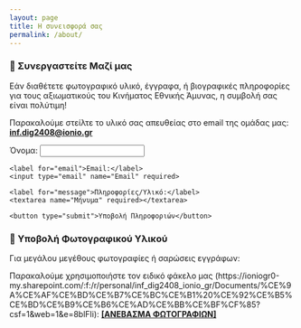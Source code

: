 ```yaml
---
layout: page
title: Η συνεισφορά σας
permalink: /about/
---
```


### 📧 Συνεργαστείτε Μαζί μας

Εάν διαθέτετε φωτογραφικό υλικό, έγγραφα, ή βιογραφικές πληροφορίες για τους αξιωματικούς του Κινήματος Εθνικής Άμυνας, η συμβολή σας είναι πολύτιμη!

<p>
  Παρακαλούμε στείλτε το υλικό σας απευθείας στο email της ομάδας μας:
  <a href="mailto:contact.heritage.promotion@example.com?subject=Συμβολή%20για%20το%20Κίνημα%20Εθνικής%20Άμυνας&body=Αγαπητή%20Ομάδα%2C%0A%0AΕπιθυμώ%20να%20σας%20παραχωρήσω%20πληροφορίες%20για%20τον/την...%0A%0A%5BΕπικοινωνία%20μου%5D%3A%0A">
    <strong>inf.dig2408@ionio.gr</strong>
  </a>
</p>

<form action="https://pajoanna-hub.github.io/heritage-promotion" method="POST">
    <label for="name">Όνομα:</label>
    <input type="text" name="Όνομα" required>
    
    <label for="email">Email:</label>
    <input type="email" name="Email" required>
    
    <label for="message">Πληροφορίες/Υλικό:</label>
    <textarea name="Μήνυμα" required></textarea>
    
    <button type="submit">Υποβολή Πληροφοριών</button>
</form>

### 📸 Υποβολή Φωτογραφικού Υλικού

Για μεγάλου μεγέθους φωτογραφίες ή σαρώσεις εγγράφων:

<p>
  Παρακαλούμε χρησιμοποιήστε τον ειδικό φάκελο μας 
  (https://ioniogr0-my.sharepoint.com/:f:/r/personal/inf_dig2408_ionio_gr/Documents/%CE%9A%CE%AF%CE%BD%CE%B7%CE%BC%CE%B1%20%CE%92%CE%B5%CE%BD%CE%B9%CE%B6%CE%AD%CE%BB%CE%BF%CF%85?csf=1&web=1&e=8blFIi):
  <a href="[Ο Σύνδεσμος σας για το Upload Folder]" target="_blank">
    <strong>[ΑΝΕΒΑΣΜΑ ΦΩΤΟΓΡΑΦΙΩΝ]</strong>
  </a>
</p>
